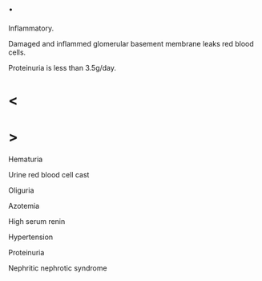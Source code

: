# .

Inflammatory.

Damaged and inflammed glomerular basement membrane leaks red blood cells.

Proteinuria is less than 3.5g/day.

# <

# >

Hematuria

Urine red blood cell cast

Oliguria

Azotemia

High serum renin

Hypertension

Proteinuria

Nephritic nephrotic syndrome
